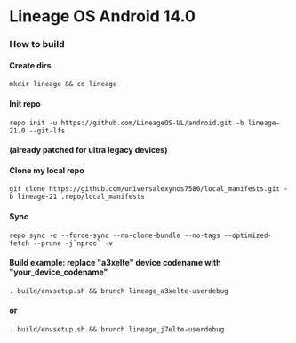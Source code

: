 # Lineage OS Android 14.0

### How to build ###


#### Create dirs ####
```
mkdir lineage && cd lineage
```
#### Init repo ####
```
repo init -u https://github.com/LineageOS-UL/android.git -b lineage-21.0 --git-lfs
```
#### (already patched for ultra legacy devices) ####

#### Clone my local repo ####
```
git clone https://github.com/universalexynos7580/local_manifests.git -b lineage-21 .repo/local_manifests
```

#### Sync ####
```
repo sync -c --force-sync --no-clone-bundle --no-tags --optimized-fetch --prune -j`nproc` -v
```

#### Build example: replace "a3xelte" device codename with "your_device_codename" ####
```
. build/envsetup.sh && brunch lineage_a3xelte-userdebug
```
#### or ####
```
. build/envsetup.sh && brunch lineage_j7elte-userdebug
```
